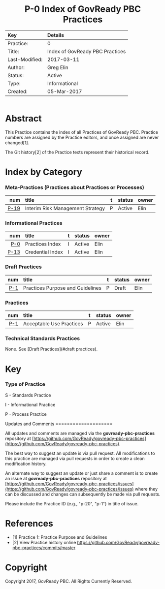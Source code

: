 
<header>

P-0 Index of GovReady PBC Practices
===================================

| Key            | Details                                                                          |
|:---------------|:---------------------------------------------------------------------------------|
| Practice:      | 0                                                                                |
| Title:         | Index of GovReady PBC Practices                                                  |
| Last-Modified: | 2017-03-11                                                                       |
| Author:        | Greg Elin <gregelin at govready.com>                                             |
| Status:        | Active                                                                           |
| Type:          | Informational                                                                    |
| Created:       | 05-Mar-2017                                                                      |

</header>

<main>

Abstract
========

This Practice contains the index of all Practices of GovReady PBC.
Practice numbers are assigned by the Practice editors, and once assigned are never changed[1].

The Git history[2] of the Practice texts represent their historical record.

Index by Category
=================

### Meta-Practices (Practices about Practices or Processes)

| num                                | title                                    | t | status            | owner                      |
|-----------------------------------:|:-----------------------------------------|---|:------------------|:---------------------------|
|   [P-19](p-0019.md)                | Interim Risk Management Strategy         | P | Active            | Elin                       |


### Informational Practices

| num                                | title                                    | t | status            | owner                      |
|-----------------------------------:|:-----------------------------------------|---|:------------------|:---------------------------|
|    [P-0](p-0000.md)                | Practices Index                          | I | Active            | Elin                       |
|   [P-13](p-0013.md)                | Credential Index                         | I | Active            | Elin                       |


### Draft Practices

| num                                | title                                    | t | status            | owner                      |
|-----------------------------------:|:-----------------------------------------|---|:------------------|:---------------------------|
|    [P-1](p-0001.md)                | Practices Purpose and Guidelines         | P | Draft             | Elin                       |


### Practices

| num                                | title                                    | t | status            | owner                      |
|-----------------------------------:|:-----------------------------------------|---|:------------------|:---------------------------|
|    [P-1](p-0020.md)                | Acceptable Use Practices                 | P | Active            | Elin                       |


### Technical Standards Practices

None. See [Draft Practices](#draft practices).

Key
===

### Type of Practice

S - Standards Practice

I - Informational Practice

P - Process Practice


</main>

<footer>
Updates and Comments
====================

All updates and comments are managed via the **govready-pbc-practices** repository at [https://github.com/GovReady/govready-pbc-practices](https://github.com/GovReady/govready-pbc-practices).

The best way to suggest an update is via pull request. All modifications to this practice are managed via pull requests in order to create a clean modification history.

An alternate way to suggest an update or just share a comment is to create an issue at **govready-pbc-practices** repository at [https://github.com/GovReady/govready-pbc-practices/issues](https://github.com/GovReady/govready-pbc-practices/issues) where they can be discussed and changes can subsequently be made via pull requests.

Please include the Practice ID (e.g., "p-20", "p-1") in title of issue.


References
==========

  - [1] Practice 1: Practice Purpose and Guidelines
  - [2] View Practice history online https://github.com/GovReady/govready-pbc-practices/commits/master


Copyright
=========

Copyright 2017, GovReady PBC. All Rights Currently Reserved.

</footer>